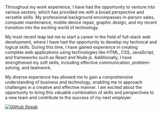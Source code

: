 Throughout my work experience, I have had the opportunity to venture into various sectors, which has provided me with a broad perspective and versatile skills. My professional background encompasses in-person sales, computer maintenance, mobile device repair, graphic design, and my recent transition into the exciting world of technology.

My most recent leap led me to start a career in the field of full-stack web development, where I have had the opportunity to develop my technical and logical skills. During this time, I have gained experience in creating complete web applications using technologies like HTML, CSS, JavaScript, and frameworks such as React and Node.js. Additionally, I have strengthened my soft skills, including effective communication, problem-solving, and teamwork.

My diverse experience has allowed me to gain a comprehensive understanding of business and technology, enabling me to approach challenges in a creative and effective manner. I am excited about the opportunity to bring this valuable combination of skills and perspectives to a new team and contribute to the success of my next employer.

[![GitHub Streak](https://streak-stats.demolab.com?user=CesarABaron&theme=dark)](https://git.io/streak-stats)
